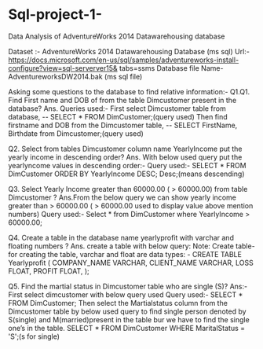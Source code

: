 # Sql-project-1-
Data Analysis of AdventureWorks 2014 Datawarehousing database 

Dataset :- AdventureWorks 2014 Datawarehousing Database (ms sql)
Url:- https://docs.microsoft.com/en-us/sql/samples/adventureworks-install-configure?view=sql-serverver15&
tabs=ssms
Database file Name- AdventureworksDW2014.bak (ms sql file)



Asking some questions to the database to find relative information:-
Q1.Q1. Find First name and DOB of from the table Dimcustomer present in the database?
Ans. Queries used:-
First select Dimcustomer table from database,
-- SELECT * FROM DimCustomer;(query used)
Then find firstname and DOB from the Dimcustomer table,
-- SELECT FirstName, Birthdate from Dimcustomer;(query used)


Q2. Select from tables Dimcustomer column name YearlyIncome put the yearly income in descending
order?
Ans. With below used query put the yearlyncome values in descending order:-
Query used:- SELECT * FROM DimCustomer ORDER BY YearlyIncome DESC;
Desc;(means descending)



Q3. Select Yearly Income greater than 60000.00 ( > 60000.00) from table Dimcustomer ?
Ans.From the below query we can show yearly income greater than > 60000.00 ( > 60000.00 used to display
value above mention numbers)
Query used:- Select * from DimCustomer where YearlyIncome > 60000.00;





Q4. Create a table in the database name yearlyprofit with varchar and floating numbers ?
Ans. create a table with below query:
Note: Create table-for creating the table, varchar and float are data types: -
CREATE TABLE Yearlyprofit (
COMPANY_NAME VARCHAR,
CLIENT_NAME VARCHAR,
LOSS FLOAT,
PROFIT FLOAT,
);




Q5. Find the martial status in Dimcustomer table who are single (S)?
Ans:- First select dimcustomer with below query used
Query used:- SELECT * FROM DimCustomer;
Then select the Martialstatus column from the Dimcustomer table by below used
query to find single person denoted by S(single) and M(married)present in the
table bur we have to find the single one’s in the table.
SELECT * FROM DimCustomer WHERE MaritalStatus = 'S';(s for single)
